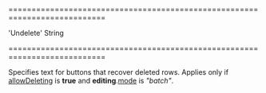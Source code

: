 <!--**
/*-------------------------------------------
    Auto-generated file. Do not modify.
-------------------------------------------

**-->
===========================================================================
<!--default-->'Undelete'<!--/default-->
<!--type-->String<!--/type-->
===========================================================================

<!--shortDescription-->
Specifies text for buttons that recover deleted rows. Applies only if [allowDeleting]({basewidgetpath}/Configuration/editing/#allowDeleting) is **true** and **editing**.[mode]({basewidgetpath}/Configuration/editing/#mode) is *"batch"*.
<!--/shortDescription-->

<!--fullDescription-->

<!--/fullDescription-->